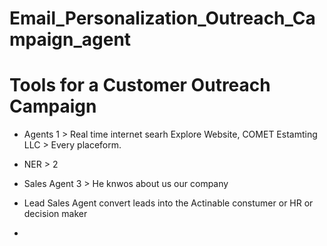 # Email_Personalization_Outreach_Campaign_agent



# Tools for a Customer Outreach Campaign

- Agents 1 > Real time internet searh Explore Website, COMET Estamting LLC > Every placeform. 

- NER > 2 
- Sales Agent 3 > He knwos about us our company 
- Lead Sales Agent convert leads into the Actinable constumer or HR or decision maker
- 
